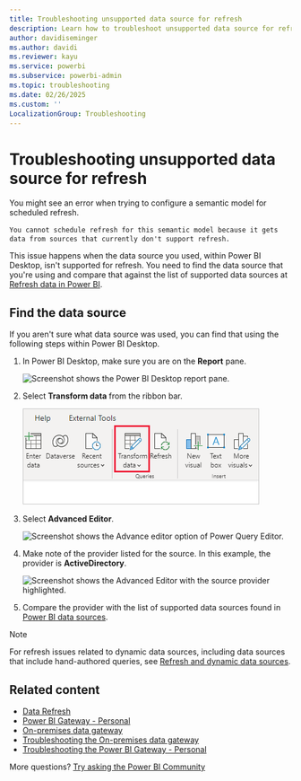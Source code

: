 ```yaml
---
title: Troubleshooting unsupported data source for refresh
description: Learn how to troubleshoot unsupported data source for refresh message in Power BI Desktop. This issue happens when the data source isn’t supported for refresh.
author: davidiseminger
ms.author: davidi
ms.reviewer: kayu
ms.service: powerbi
ms.subservice: powerbi-admin
ms.topic: troubleshooting
ms.date: 02/26/2025
ms.custom: ''
LocalizationGroup: Troubleshooting
---
```

# Troubleshooting unsupported data source for refresh

You might see an error when trying to configure a semantic model for scheduled refresh.

```output
You cannot schedule refresh for this semantic model because it gets data from sources that currently don't support refresh.
```

This issue happens when the data source you used, within Power BI Desktop, isn't supported for refresh. You need to find the data source that you're using and compare that against the list of supported data sources at [Refresh data in Power BI](refresh-data.md).

## Find the data source

If you aren't sure what data source was used, you can find that using the following steps within Power BI Desktop.

1. In Power BI Desktop, make sure you are on the **Report** pane.

   ![Screenshot shows the Power BI Desktop report pane.](media/service-admin-troubleshoot-unsupported-data-source-for-refresh/tshoot-report-pane.png)

2. Select **Transform data** from the ribbon bar.

   ![Screenshot shows the Transform data option of the Home ribbon where you can edit queries.](media/service-admin-troubleshoot-unsupported-data-source-for-refresh/tshoot-edit-queries.png)

3. Select **Advanced Editor**.

   ![Screenshot shows the Advance editor option of Power Query Editor.](media/service-admin-troubleshoot-unsupported-data-source-for-refresh/tshoot-advanced-editor.png)

4. Make note of the provider listed for the source. In this example, the provider is **ActiveDirectory**.

   ![Screenshot shows the Advanced Editor with the source provider highlighted.](media/service-admin-troubleshoot-unsupported-data-source-for-refresh/tshoot-provider.png)

5. Compare the provider with the list of supported data sources found in [Power BI data sources](power-bi-data-sources.md).

> [!NOTE]
> For refresh issues related to dynamic data sources, including data sources that include hand-authored queries, see [Refresh and dynamic data sources](refresh-data.md#refresh-and-dynamic-data-sources).

## Related content

- [Data Refresh](refresh-data.md)
- [Power BI Gateway - Personal](service-gateway-personal-mode.md)
- [On-premises data gateway](service-gateway-onprem.md)
- [Troubleshooting the On-premises data gateway](service-gateway-onprem-tshoot.md)
- [Troubleshooting the Power BI Gateway - Personal](service-admin-troubleshooting-power-bi-personal-gateway.md)

More questions? [Try asking the Power BI Community](https://community.powerbi.com/)
